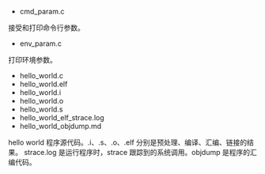 - cmd_param.c

接受和打印命令行参数。

- env_param.c

打印环境参数。

- hello_world.c
- hello_world.elf
- hello_world.i
- hello_world.o
- hello_world.s
- hello_world_elf_strace.log
- hello_world_objdump.md

hello world 程序源代码。.i、.s、.o、.elf 分别是预处理、编译、汇编、链接的结果。
strace.log 是运行程序时，strace 跟踪到的系统调用。objdump 是程序的汇编代码。
